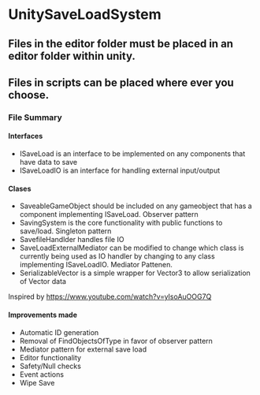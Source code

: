 # UnitySaveLoadSystem

## Files in the editor folder **must** be placed in an editor folder within unity.

## Files in scripts can be placed where ever you choose.

### File Summary
#### Interfaces

- ISaveLoad is an interface to be implemented on any components that have data to save
- ISaveLoadIO is an interface for handling external input/output

#### Clases
- SaveableGameObject should be included on any gameobject that has a component implementing ISaveLoad. Observer pattern
- SavingSystem is the core functionality with public functions to save/load. Singleton pattern
- SavefileHandlder handles file IO
- SaveLoadExternalMediator can be modified to change which class is currently being used as IO handler by changing to any class implementing ISaveLoadIO. Mediator Pattenen.
- SerializableVector is a simple wrapper for Vector3 to allow serialization of Vector data


Inspired by https://www.youtube.com/watch?v=yIsoAuOOG7Q

#### Improvements made
-  Automatic ID generation
-  Removal of FindObjectsOfType in favor of observer pattern
-  Mediator pattern for external save load
-  Editor functionality
-  Safety/Null checks
-  Event actions
-  Wipe Save
